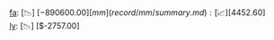 [fa](record/fa/summary.md): [📉] [$-890600.00]  
[mm](record/mm/summary.md): [📈] [$4452.60]  
[ly](record/ly/summary.md): [📉] [$-2757.00]  
